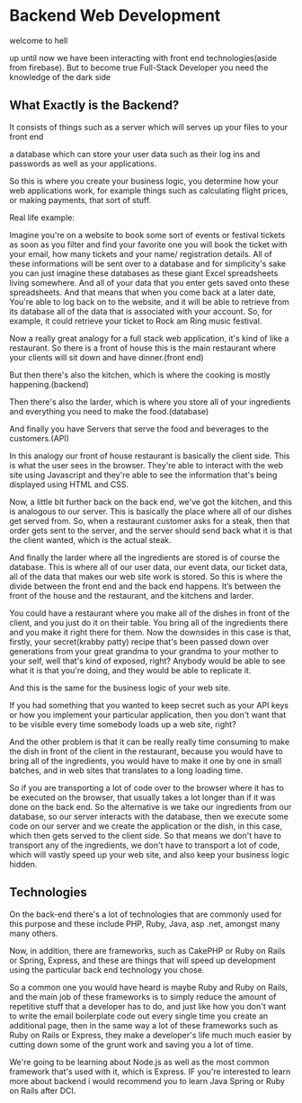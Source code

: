 # Backend Web Development

welcome to hell

up until now we have been interacting with front end technologies(aside from firebase). But to become true Full-Stack Developer you need the knowledge of the dark side

## What Exactly is the Backend?

It consists of things such as a server which will serves up your files to your front end

a database which can store your user data such as their log ins and passwords as well as your applications.

So this is where you create your business logic, you determine how your web applications work, for example things such as calculating flight prices, or making payments, that sort of stuff.

Real life example:

Imagine you're on a website to book some sort of events or festival tickets as soon as you filter and find your favorite one you will book the ticket with your email, how many tickets and your name/ registration details. All of these informations will be sent over to a database and for simplicity's sake you can just imagine these databases as these giant Excel spreadsheets living somewhere. And all of your data that you enter gets saved onto these spreadsheets. And that means that when you come back at a later date, You're able to log back on to the website, and it will be able to retrieve from its database all of the data that is associated with your account. So, for example, it could retrieve your ticket to Rock am Ring music festival.

Now a really great analogy for a full stack web application, it's kind of like a restaurant.
So there is a front of house this is the main restaurant where your clients will sit down and have dinner.(front end)

But then there's also the kitchen, which is where the cooking is mostly happening.(backend)

Then there's also the larder, which is where you store all of your ingredients and everything you need to make the food.(database)

And finally you have Servers that serve the food and beverages to the customers.(API)


In this analogy our front of house restaurant is basically the client side.
This is what the user sees in the browser. They're able to interact with the web site using Javascript and they're able to see the information that's being displayed using HTML and CSS.

Now, a little bit further back on the back end, we've got the kitchen, and this is analogous to our server. This is basically the place where all of our dishes get served from. So, when a restaurant customer asks for a steak, then that order gets sent to the server, and the server should send back what it is that the client wanted, which is the actual steak.

And finally the larder where all the ingredients are stored is of course the database. This is where all of our user data, our event data, our ticket data, all of the data that makes our web site work is stored. So this is where the divide between the front end and the back end happens. It’s between the front of the house and the restaurant, and the kitchens and larder.


You could have a restaurant where you make all of the dishes in front of the client, and you just do it on their table. You bring all of the ingredients there and you make it right there for them. Now the downsides in this case is that, firstly, your secret(krabby patty) recipe that's been passed down over generations from your great grandma to your grandma to your mother to your self, well that's kind of exposed, right? Anybody would be able to see what it is that you're doing, and they would be able to replicate it.

And this is the same for the business logic of your web site.

If you had something that you wanted to keep secret such as your API keys or how you implement your particular application, then you don't want that to be visible every time somebody loads up a web site, right?

And the other problem is that it can be really really time consuming to make the dish in front of the client in the restaurant, because you would have to bring all of the ingredients, you would have to make it one by one in small batches, and in web sites that translates to a long loading time.

So if you are transporting a lot of code over to the browser where it has to be executed on the browser, that usually takes a lot longer than if it was done on the back end.
So the alternative is we take our ingredients from our database, so our server interacts with the database, then we execute some code on our server and we create the application or the dish, in this case, which then gets served to the client side. So that means we don't have to transport any of the ingredients, we don't have to transport a lot of code, which will vastly speed up your web site, and also keep your business logic hidden.

## Technologies

On the back-end there's a lot of technologies that are commonly used for this purpose and these include PHP, Ruby, Java, asp .net, amongst many many others.

Now, in addition, there are frameworks, such as CakePHP or Ruby on Rails or Spring, Express, and these are things that will speed up development using the particular back end technology you chose.

So a common one you would have heard is maybe Ruby and Ruby on Rails, and the main job of these frameworks is to simply reduce the amount of repetitive stuff that a developer has to do, and just like how you don't want to write the email boilerplate code out every single time you create an additional page, then in the same way a lot of these frameworks such as Ruby on Rails or Express, they make a developer's life much much easier by cutting down some of the grunt work and saving you a lot of time.

We're going to be learning about Node.js as well as the most common framework that's used with it, which is Express. IF you're interested to learn more about backend i would recommend you to learn Java Spring or Ruby on Rails after DCI.
